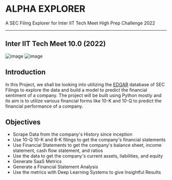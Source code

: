 # **ALPHA EXPLORER**
A SEC Filing Explorer for Inter IIT Tech Meet High Prep Challenge 2022
<hr>

## Inter IIT Tech Meet 10.0 (2022)

![image](https://www.sec.gov/edgar/search/images/edgar-logo-2x.png)
![image](https://interiit-tech.org/static/media/logo_1.f4d40e83.png)

## Introduction

In this Project, we shall be looking into utilizing the [EDGAR](https://www.sec.gov/edgar/searchedgar/) database of SEC Filings to explore the data and build a model to predict the financial sentiment of a company. The project will be built using Python mostly and its aim is to utilize various financial forms like 10-K and 10-Q to predict the financial performance of a company.
## Objectives
- Scrape Data from the company's History since inception
- Use 10-Q 10-K and 8-K filings to get the company's financial statements
- Use Financial Statements to get the company's balance sheet, income statement, cash flow statement, and ratios
- Use the data to get the company's current assets, liabilities, and equity
- Generate SaaS Metrics
- Generate a Financial Statement Analysis
- Use the metrics with Deep Learning Systems to give Insightful Results

